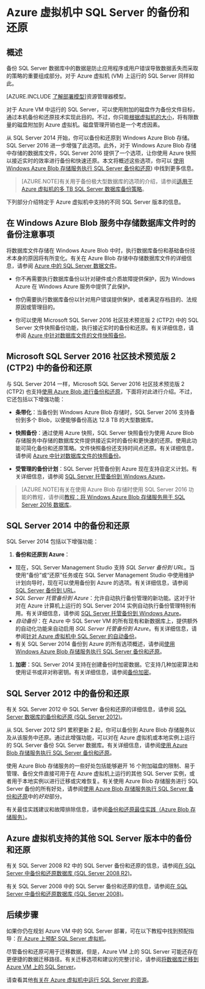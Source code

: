 <properties
	pageTitle="SQL Server 的备份和还原 | Windows Azure"
	description="介绍 Azure 虚拟机上运行的 SQL Server 数据库的备份和还原注意事项。"
	services="virtual-machines"
	documentationCenter="na"
	authors="rothja"
	manager="jeffreyg"
	editor="monicar"
	tags="azure-service-management" />

<tags 
	ms.service="virtual-machines"
	ms.date="11/13/2015"
	wacn.date="02/17/2016" />

# Azure 虚拟机中 SQL Server 的备份和还原

## 概述

备份 SQL Server 数据库中的数据是防止应用程序或用户错误导致数据丢失而采取的策略的重要组成部分。对于 Azure 虚拟机 (VM) 上运行的 SQL Server 同样如此。

[AZURE.INCLUDE [了解部署模型](../includes/learn-about-deployment-models-both-include.md)]资源管理器模型。

对于 Azure VM 中运行的 SQL Server，可以使用附加的磁盘作为备份文件目标，通过本机备份和还原技术实现此目的。不过，你只能[根据虚拟机的大小](/documentation/articles/virtual-machines-size-specs)，将有限数量的磁盘附加到 Azure 虚拟机。磁盘管理开销也是一个考虑因素。

从 SQL Server 2014 开始，你可以备份和还原到 Windows Azure Blob 存储。SQL Server 2016 进一步增强了此选项。此外，对于 Windows Azure Blob 存储中存储的数据库文件，SQL Server 2016 提供了一个选项，让你使用 Azure 快照以接近实时的效率进行备份和快速还原。本文将概述这些选项，你可以 [使用 Windows Azure Blob 存储服务执行 SQL Server 备份和还原](https://msdn.microsoft.com/zh-cn/library/jj919148.aspx)) 中找到更多信息。

>[AZURE.NOTE]有关用于备份极大型数据库的选项的介绍，请参阅[适用于 Azure 虚拟机的多 TB SQL Server 数据库备份策略](http://blogs.msdn.com/b/igorpag/archive/2015/07/28/multi-terabyte-sql-server-database-backup-strategies-for-azure-virtual-machines.aspx)。

下列部分介绍特定于 Azure 虚拟机中支持的不同 SQL Server 版本的信息。

## 在 Windows Azure Blob 服务中存储数据库文件时的备份注意事项

将数据库文件存储在 Windows Azure Blob 中时，执行数据库备份和基础备份技术本身的原因将有所变化。有关在 Azure Blob 存储中存储数据库文件的详细信息，请参阅 [Azure 中的 SQL Server 数据文件](https://msdn.microsoft.com/zh-cn/library/jj919148.aspx)。

- 你不再需要执行数据库备份以针对硬件或介质故障提供保护，因为 Windows Azure 在 Windows Azure 服务中提供了此保护。

- 你仍需要执行数据库备份以针对用户错误提供保护，或者满足存档目的、法规原因或管理目的。

- 你可以使用 Microsoft SQL Server 2016 社区技术预览版 2 (CTP2) 中的 SQL Server 文件快照备份功能，执行接近实时的备份和还原。有关详细信息，请参阅 [Azure 中针对数据库文件的文件快照备份](https://msdn.microsoft.com/zh-cn/library/mt169363.aspx)。

## Microsoft SQL Server 2016 社区技术预览版 2 (CTP2) 中的备份和还原

与 SQL Server 2014 一样，Microsoft SQL Server 2016 社区技术预览版 2 (CTP2) 也支持[使用 Azure Blob 进行备份和还原](https://msdn.microsoft.com/zh-cn/library/jj919148.aspx)，下面将对此进行介绍。不过，它还包括以下增强功能：

- **条带化**：当备份到 Windows Azure Blob 存储时，SQL Server 2016 支持备份到多个 Blob，以便能够备份高达 12.8 TB 的大型数据库。

- **快照备份**：通过使用 Azure 快照，SQL Server 快照备份为使用 Azure Blob 存储服务中存储的数据库文件提供接近实时的备份和更快速的还原。使用此功能可简化备份和还原策略。文件快照备份还支持时间点还原。有关详细信息，请参阅 [Azure 中针对数据库文件的快照备份](https://msdn.microsoft.com/zh-cn/library/mt169363%28v=sql.130%29.aspx)。

- **受管理的备份计划**：SQL Server 托管备份到 Azure 现在支持自定义计划。有关详细信息，请参阅 [SQL Server 托管备份到 Windows Azure](https://msdn.microsoft.com/zh-cn/library/dn449496.aspx)。

>[AZURE.NOTE]有关在使用 Azure Blob 存储时使用 SQL Server 2016 功能的教程，请参阅[教程：将 Windows Azure Blob 存储服务用于 SQL Server 2016 数据库](https://msdn.microsoft.com/zh-cn/library/dn466438.aspx)。

## SQL Server 2014 中的备份和还原

SQL Server 2014 包括以下增强功能：

1. **备份和还原到 Azure**：

 - 现在，SQL Server Management Studio 支持 *SQL Server 备份到 URL*。当使用“备份”或“还原”任务或在 SQL Server Management Studio 中使用维护计划向导时，现在可以使用备份到 Azure 的选项。有关详细信息，请参阅 [SQL Server 备份到 URL](https://msdn.microsoft.com/zh-cn/library/jj919148%28v=sql.120%29.aspx)。
 - *SQL Server 托管备份到 Azure*：允许自动执行备份管理的新功能。这对于针对在 Azure 计算机上运行的 SQL Server 2014 实例自动执行备份管理特别有用。有关详细信息，请参阅 [SQL Server 托管备份到 Windows Azure](https://msdn.microsoft.com/zh-cn/library/dn449496%28v=sql.120%29.aspx)。
 - *自动备份*：在 Azure 中 SQL Server VM 的所有现有和新数据库上，提供额外的自动化功能来自动启用 *SQL Server 托管备份到 Azure*。有关详细信息，请参阅[针对 Azure 虚拟机中 SQL Server 的自动备份](/documentation/articles/virtual-machines-sql-server-automated-backup)。
 - 有关 SQL Server 2014 备份到 Azure 的所有选项概述，请参阅[使用 Windows Azure Blob 存储服务执行 SQL Server 备份和还原](https://msdn.microsoft.com/zh-cn/library/jj919148%28v=sql.120%29.aspx)。

1. **加密**：SQL Server 2014 支持在创建备份时加密数据。它支持几种加密算法和使用证书或非对称密钥。有关详细信息，请参阅[备份加密](https://msdn.microsoft.com/zh-cn/library/dn449489%28v=sql.120%29.aspx)。

## SQL Server 2012 中的备份和还原

有关 SQL Server 2012 中 SQL Server 备份和还原的详细信息，请参阅 [SQL Server 数据库的备份和还原 (SQL Server 2012)](https://msdn.microsoft.com/zh-cn/library/ms187048%28v=sql.110%29.aspx)。

从 SQL Server 2012 SP1 累积更新 2 起，你可以备份到 Azure Blob 存储服务以及从该服务中还原。通过此增强功能，可以对在 Azure 虚拟机或本地实例上运行的 SQL Server 备份 SQL Server 数据库。有关详细信息，请参阅[使用 Azure Blob 存储服务执行 SQL Server 备份和还原](https://msdn.microsoft.com/zh-cn/library/jj919148%28v=sql.110%29.aspx)。

使用 Azure Blob 存储服务的一些好处包括能够避开 16 个附加磁盘的限制、易于管理、备份文件直接可用于在 Azure 虚拟机上运行的其他 SQL Server 实例，或者用于本地实例以进行迁移或灾难恢复。有关使用 Azure Blob 存储服务进行 SQL Server 备份的所有好处，请参阅[使用 Azure Blob 存储服务执行 SQL Server 备份和还原](https://msdn.microsoft.com/zh-cn/library/jj919148%28v=sql.110%29.aspx)中的*好处*部分。

有关最佳实践建议和故障排除信息，请参阅[备份和还原最佳实践（Azure Blob 存储服务）](https://msdn.microsoft.com/zh-cn/library/jj919149%28v=sql.110%29.aspx)。

## Azure 虚拟机支持的其他 SQL Server 版本中的备份和还原

有关 SQL Server 2008 R2 中的 SQL Server 备份和还原的信息，请参阅[在 SQL Server 中备份和还原数据库 (SQL Server 2008 R2)](https://msdn.microsoft.com/zh-cn/library/ms187048%28v=sql.105%29.aspx)。

有关 SQL Server 2008 中的 SQL Server 备份和还原的信息，请参阅[在 SQL Server 中备份和还原数据库 (SQL Server 2008)](https://msdn.microsoft.com/zh-cn/library/ms187048%28v=sql.100%29.aspx)。

## 后续步骤

如果你仍在规划 Azure VM 中的 SQL Server 部署，可在以下教程中找到预配指导：[在 Azure 上预配 SQL Server 虚拟机](/documentation/articles/virtual-machines-provision-sql-server)。

尽管备份和还原可用于迁移数据，但是，Azure VM 上的 SQL Server 可能还存在更便捷的数据迁移路径。有关迁移选项和建议的完整讨论，请参阅[将数据库迁移到 Azure VM 上的 SQL Server](/documentation/articles/virtual-machines-migrate-onpremises-database)。

请查看其他[有关在 Azure 虚拟机中运行 SQL Server 的资源](/documentation/articles/virtual-machines-sql-server-infrastructure-services)。

<!---HONumber=Mooncake_1221_2015-->